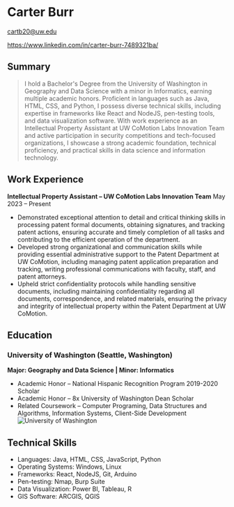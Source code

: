 # Carter Burr

cartb20@uw.edu


https://www.linkedin.com/in/carter-burr-7489321ba/

## Summary

> I hold a Bachelor's Degree from the University of Washington in Geography and Data Science with a minor in Informatics, earning multiple academic honors. Proficient in languages such as Java, HTML, CSS, and Python, I possess diverse technical skills, including expertise in frameworks like React and NodeJS, pen-testing tools, and data visualization software. With work experience as an Intellectual Property Assistant at UW CoMotion Labs Innovation Team and active participation in security competitions and tech-focused organizations, I showcase a strong academic foundation, technical proficiency, and practical skills in data science and information technology.

## Work Experience
**Intellectual Property Assistant – UW CoMotion Labs Innovation Team**
May 2023 – Present
+ Demonstrated exceptional attention to detail and critical thinking skills in processing patent formal documents, obtaining signatures, and tracking patent actions, ensuring accurate and timely completion of all tasks and contributing to the efficient operation of the department.
+ Developed strong organizational and communication skills while providing essential administrative support to the Patent Department at UW CoMotion, including managing patent application preparation and tracking, writing professional communications with faculty, staff, and patent attorneys.
+ Upheld strict confidentiality protocols while handling sensitive documents, including maintaining confidentiality regarding all documents, correspondence, and related materials, ensuring the privacy and integrity of intellectual property within the Patent Department at UW CoMotion.



## Education
### University of Washington (Seattle, Washington)
**Major: Geography and Data Science | Minor: Informatics**
- Academic Honor – National Hispanic Recognition Program 2019-2020 Scholar 
- Academic Honor – 8x University of Washington Dean Scholar 
- Related Coursework – Computer Programing, Data Structures and Algorithms, Information Systems, Client-Side Development
![University of Washington](https://www.commonapp.org/static/6d512a6ae56c253672bf5a8f64ec3182/university-washington_1234_gallery1.jpg)

## Technical Skills
- Languages: Java, HTML, CSS, JavaScript, Python
- Operating Systems: Windows, Linux
- Frameworks: React, NodeJS, Git, Arduino
- Pen-testing: Nmap, Burp Suite
- Data Visualization: Power BI, Tableau, R
- GIS Software: ARCGIS, QGIS



